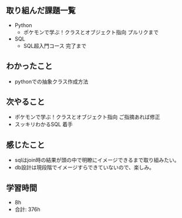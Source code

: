 ## 取り組んだ課題一覧

- Python
    - ポケモンで学ぶ！クラスとオブジェクト指向 プルリクまで
- SQL
    - SQL超入門コース 完了まで

## わかったこと
- pythonでの抽象クラス作成方法
## 次やること

- ポケモンで学ぶ！クラスとオブジェクト指向 ご指摘あれば修正
- スッキリわかるSQL 着手

## 感じたこと

- sqlはjoin時の結果が頭の中で明瞭にイメージできるまで取り組みたい。
- db設計は現段階でイメージすらできていないので、楽しみ。

## 学習時間

- 8h
- 合計: 376h